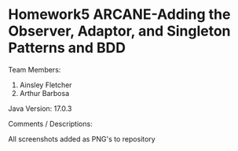 # Homework5 ARCANE-Adding the Observer, Adaptor, and Singleton Patterns and BDD

Team Members:

1. Ainsley Fletcher
2. Arthur Barbosa

Java Version: 17.0.3

Comments / Descriptions:

All screenshots added as PNG's to repository
